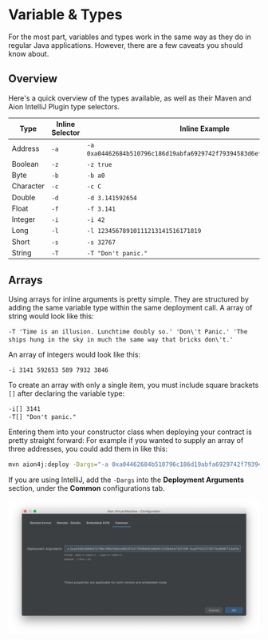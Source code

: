 # Variable & Types

For the most part, variables and types work in the same way as they do in regular Java applications. However, there are a few caveats you should know about.

## Overview

Here's a quick overview of the types available, as well as their Maven and Aion IntelliJ Plugin type selectors.

| Type | Inline Selector | Inline Example |
| ---- | -------- | ------- |
| Address | `-a` | `-a 0xa04462684b510796c186d19abfa6929742f79394583d6efb1243bbb473f21d9f` |
| Boolean | `-z` | `-z true` |
| Byte | `-b` | `-b a0` |
| Character | `-c` | `-c C` |
| Double | `-d` | `-d 3.141592654` |
| Float | `-f` | `-f 3.141` |
| Integer | `-i` | `-i 42` |
| Long | `-l` | `-l 12345678910111213141516171819` |
| Short | `-s` | `-s 32767` |
| String | `-T` | `-T "Don't panic."` |

## Arrays

Using arrays for inline arguments is pretty simple. They are structured by adding the same variable type within the same deployment call. A array of string would look like this:

```text
-T 'Time is an illusion. Lunchtime doubly so.' 'Don\'t Panic.' 'The ships hung in the sky in much the same way that bricks don\'t.'
```

An array of integers would look like this:

```text
-i 3141 592653 589 7932 3846
```

To create an array with only a single item, you must include square brackets `[]` after declaring the variable type:

```text
-i[] 3141
-T[] "Don't panic."
```

Entering them into your constructor class when deploying your contract is pretty straight forward: For example if you wanted to supply an array of three addresses, you could add them in like this:

```bash
mvn aion4j:deploy -Dargs="-a 0xa04462684b510796c186d19abfa6929742f79394583d6efb1243bbb473f21d9f 0xa0f1002373877bd6987f23af0daa97f5d886d591cf308408cb396eda44f3456e 0xa08ff81385e37fa8a7a3ab045ac0d25187fdfbae58ae54cc5ab44d90cdac6648"
```

If you are using IntelliJ, add the `-Dargs` into the **Deployment Arguments** section, under the **Common** configurations tab.

![Array Deployment Arguments](/aion-virtual-machine/images/array-deployment-arguments.png)
